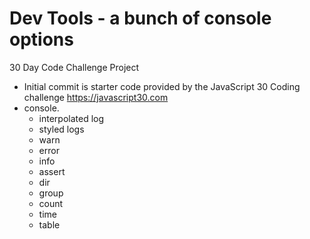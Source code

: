 # Dev Tools - a bunch of console options

30 Day Code Challenge Project

- Initial commit is starter code provided by the JavaScript 30 Coding challenge https://javascript30.com
- console.
  - interpolated log
  - styled logs
  - warn
  - error
  - info
  - assert
  - dir
  - group
  - count
  - time
  - table

